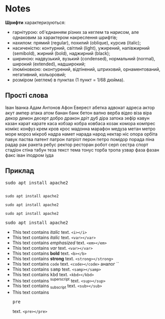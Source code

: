 # Notes

**Шрифти** характеризуються:

- гарнітурою: об'єднанням різних за кеглем та нарисом, але однаковим за характером накреслення шрифтів;
- нахилом: прямий (regular), похилий (oblique), курсив (italic);
- насиченістю: контурний, світлий (light), ужирений, напівжирний (semibold), жирний (bold), наджирний (black);
- шириною: надвузький, вузький (condensed), нормальний (normal), широкий (extended), надширокий;
- ілюміновкою: оконтурений, відтінений, штриховий, орнаментований, негативний, кольоровий;
- розміром (кеглем) в пунктах (1 пункт = 1/68 дюйма).

Прості слова
------------

Іван Іванка Адам Антонов Афон Еверест абетка адвокат адреса актор акут ампер атака атом банан банк бетон вапно верба відео віза віра декор демон десерт добро дракон дріт дуб діра затока зефір кавун казан карат карате каса кобзар кобра ковбаса козак комора компрес комікс конфуз крем кров крос мадонна марафон медуза метан метро море мороз мікроб надра намет нарада народ нектар ніс опора орбіта павук паства патент патрон патріот перон петро помідор порада піна радар рак ракета ребус ректор ресторан робот серп сестра спорт стадіон стіна табун теза текст тема тонус торба тропа узвар фаза фазан факс іван іподром іуда 

Приклад
-------

<samp>sudo apt install apache2</samp>

<code>
<samp>sudo apt install apache2</samp>
</code>

`sudo apt install apache2`

```
sudo apt install apache2
```
<pre>
<samp>sudo apt install apache2</samp>
</pre>


- This text contains <i>italic</i> text.  `<i></i>`
- This text contains <var>italic</var> text.  `<var></var>`
- This text contains <em>emphasized</em> text.  `<em></em>`
- This text contains <var>var</var> text.  `<var></var>`
- This text contains <b>bold</b> text.  `<b></b>`
- This text contains <strong>strong</strong> text.  `<strong></strong>`
- This text contains <code>code</code> text.  `<code></code>` аналог  \`\`
- This text contains <samp>samp</samp> text.  `<samp></samp>`
- This text contains <kbd>kbd</kbd> text.  `<kbd></kbd>`
- This text contains <sup>superscript</sup> text.  `<sup></sup>`
- This text contains <sub>subscript</sub> text.  `<sub></sub>`
- This text contains <pre>pre</pre> text.  `<pre></pre>`
